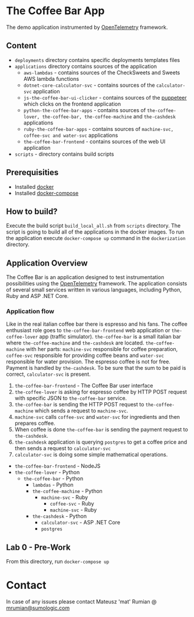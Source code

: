 # The Coffee Bar App 
The demo application instrumented by [OpenTelemetry] framework.

## Content
* `deployments` directory contains specific deployments templates files
* `applications` directory contains sources of the application
    * `aws-lambdas` - contains sources of the CheckSweets and Sweets AWS lambda functions
    * `dotnet-core-calculator-svc` - contains sources of the `calculator-svc` application
    * `js-the-coffee-bar-ui-clicker` - contains sources of the [puppeteer] which clicks on the frontend application
    * `python-the-coffee-bar-apps` - contains sources of `the-coffee-lover, the-coffee-bar, the-coffee-machine` and 
    `the-cashdesk` applications
    * `ruby-the-coffee-bar-apps` - contains sources of `machine-svc, coffee-svc and water-svc` applications
    * `the-coffee-bar-frontend` - contains sources of the web UI application
* `scripts` - directory contains build scripts

## Prerequisities
* Installed [docker]
* Installed [docker-compose]

## How to build?
Execute the build script `build_local_all.sh` from `scripts` directory. The script is going to build all of the 
applications in the docker images.  To run the application execute `docker-compose up` command in the `dockerization` directory.

## Application Overview
The Coffee Bar is an application designed to test instrumentation possibilities using the [OpenTelemetry] framework. 
The application consists of several small services written in various languages, including Python, Ruby and 
ASP .NET Core.

### Application flow
Like in the real italian coffee bar there is espresso and his fans. The coffee enthusiast role goes to `the-coffee-bar-frontend` 
web application or `the-coffee-lover` app (traffic simulator). `the-coffee-bar` is a small italian bar where `the-coffee-machine` 
and `the-cashdesk` are located. `the-coffee-machine` with her parts: `machine-svc` responsible for coffee preparation, `coffee-svc` responsible for 
providing coffee beans and `water-svc` responsible for water provision. The espresso coffee is not for free. 
Payment is handled by `the-cashdesk`. To be sure that the sum to be paid is correct, `calculator-svc` is present.

1. `the-coffee-bar-frontend` - The Coffee Bar user interface
2. `the-coffee-lover` is asking for espresso coffee by HTTP POST request with specific JSON to `the-coffee-bar` service.  
3. `the-coffee-bar` is sending the HTTP POST request to `the-coffee-machine` which sends a request to `machine-svc`.  
4. `machine-svc` calls `coffee-svc` and `water-svc` for ingredients and then prepares coffee.  
5. When coffee is done `the-coffee-bar` is sending the payment request to `the-cashdesk`.  
6. `the-cashdesk` application is querying `postgres` to get a coffee price and then sends a request to `calculator-svc`  
7. `calculator-svc` is doing some simple mathematical operations.

* `the-coffee-bar-frontend` - NodeJS
* `the-coffee-lover` - Python
    * `the-coffee-bar` - Python
        * `lambdas` - Python
        * `the-coffee-machine` - Python
            * `machine-svc` - Ruby
                * `coffee-svc` - Ruby
                * `machine-svc` - Ruby
        * `the-cashdesk` - Python
            * `calculator-svc` - ASP .NET Core
            * `postgres`

## Lab 0 - Pre-Work
From this directory, run `docker-compose up`

# Contact
In case of any issues please contact Mateusz 'mat' Rumian @ mrumian@sumologic.com


[//]: # (These are reference links used in the body of this note and get stripped out when the markdown processor does its job. There is no need to format nicely because it shouldn't be seen. Thanks SO - http://stackoverflow.com/questions/4823468/store-comments-in-markdown-syntax)

   [pipenv]: <https://pypi.org/project/pipenv/>
   [jaeger]: <https://www.jaegertracing.io/docs/1.18/getting-started/#all-in-one>
   [docker]: <https://docs.docker.com/get-docker/>
   [docker-compose]: <https://docs.docker.com/compose/install/>
   [OpenTelemetry-Python]: <https://opentelemetry-python.readthedocs.io/en/stable/examples/auto-instrumentation/README.html>
   [OpenTelemetry]: <https://opentelemetry.io/>
   [puppeteer]: <https://github.com/puppeteer/puppeteer>
